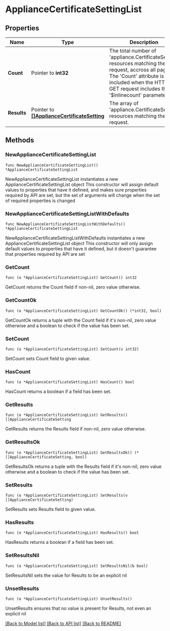 # ApplianceCertificateSettingList

## Properties

Name | Type | Description | Notes
------------ | ------------- | ------------- | -------------
**Count** | Pointer to **int32** | The total number of &#39;appliance.CertificateSetting&#39; resources matching the request, accross all pages. The &#39;Count&#39; attribute is included when the HTTP GET request includes the &#39;$inlinecount&#39; parameter. | [optional] 
**Results** | Pointer to [**[]ApplianceCertificateSetting**](appliance.CertificateSetting.md) | The array of &#39;appliance.CertificateSetting&#39; resources matching the request. | [optional] 

## Methods

### NewApplianceCertificateSettingList

`func NewApplianceCertificateSettingList() *ApplianceCertificateSettingList`

NewApplianceCertificateSettingList instantiates a new ApplianceCertificateSettingList object
This constructor will assign default values to properties that have it defined,
and makes sure properties required by API are set, but the set of arguments
will change when the set of required properties is changed

### NewApplianceCertificateSettingListWithDefaults

`func NewApplianceCertificateSettingListWithDefaults() *ApplianceCertificateSettingList`

NewApplianceCertificateSettingListWithDefaults instantiates a new ApplianceCertificateSettingList object
This constructor will only assign default values to properties that have it defined,
but it doesn't guarantee that properties required by API are set

### GetCount

`func (o *ApplianceCertificateSettingList) GetCount() int32`

GetCount returns the Count field if non-nil, zero value otherwise.

### GetCountOk

`func (o *ApplianceCertificateSettingList) GetCountOk() (*int32, bool)`

GetCountOk returns a tuple with the Count field if it's non-nil, zero value otherwise
and a boolean to check if the value has been set.

### SetCount

`func (o *ApplianceCertificateSettingList) SetCount(v int32)`

SetCount sets Count field to given value.

### HasCount

`func (o *ApplianceCertificateSettingList) HasCount() bool`

HasCount returns a boolean if a field has been set.

### GetResults

`func (o *ApplianceCertificateSettingList) GetResults() []ApplianceCertificateSetting`

GetResults returns the Results field if non-nil, zero value otherwise.

### GetResultsOk

`func (o *ApplianceCertificateSettingList) GetResultsOk() (*[]ApplianceCertificateSetting, bool)`

GetResultsOk returns a tuple with the Results field if it's non-nil, zero value otherwise
and a boolean to check if the value has been set.

### SetResults

`func (o *ApplianceCertificateSettingList) SetResults(v []ApplianceCertificateSetting)`

SetResults sets Results field to given value.

### HasResults

`func (o *ApplianceCertificateSettingList) HasResults() bool`

HasResults returns a boolean if a field has been set.

### SetResultsNil

`func (o *ApplianceCertificateSettingList) SetResultsNil(b bool)`

 SetResultsNil sets the value for Results to be an explicit nil

### UnsetResults
`func (o *ApplianceCertificateSettingList) UnsetResults()`

UnsetResults ensures that no value is present for Results, not even an explicit nil

[[Back to Model list]](../README.md#documentation-for-models) [[Back to API list]](../README.md#documentation-for-api-endpoints) [[Back to README]](../README.md)


